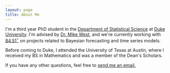 ```yaml
---
layout: page
title: About Me
---
```


I'm a third year PhD student in the [Department of Statistical Science](http://stat.duke.edu/) at [Duke University](https://www.duke.edu/). I'm advised by [Dr. Mike West](http://www2.stat.duke.edu/~mw/), and we're currently working with [84.51$^{\circ}$](https://www.8451.com/) on projects related to Bayesian forecasting and time series models. 

Before coming to Duke, I attended the University of Texas at Austin, where I received my BS in Mathematics and was a member of the Dean's Scholars. 

If you have any other questions, feel free to [send me an email.](mailto:lindsay.berry@duke.edu)
